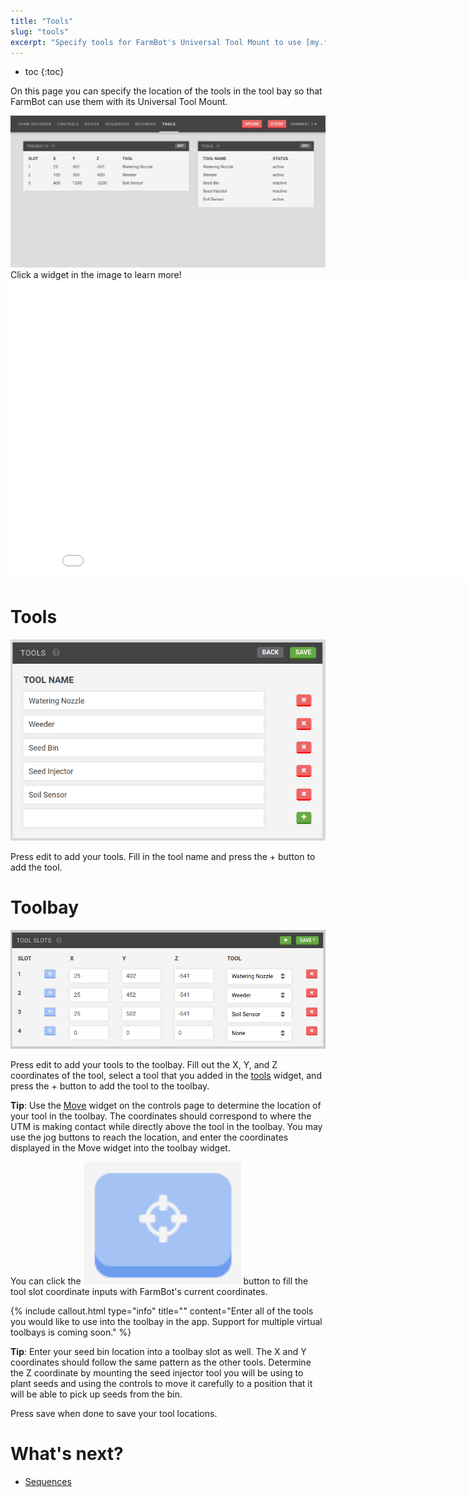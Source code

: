 ```yaml
---
title: "Tools"
slug: "tools"
excerpt: "Specify tools for FarmBot's Universal Tool Mount to use [my.farmbot.io/app/tools](http://my.farmbot.io/app/tools)"
---
```


* toc
{:toc}

On this page you can specify the location of the tools in the tool bay so that FarmBot can use them with its Universal Tool Mount.

<div class="nav-image">
  <img class="nav-image" src="Tools.png" alt="Tools" />
  <a href="https://software.farmbot.io/docs/tools#toolbay" style="top: 16.56%; left: 3.9%; width: 52.77%; height: 33.38%;"></a>
  <a href="https://software.farmbot.io/docs/tools#tools" style="top: 16.7%; left: 59.4%; width: 37%; height: 43.5%;"></a>
</div>
<figcaption class="caption">Click a widget in the image to learn more!</figcaption>



<iframe class="embedly-embed" src="//cdn.embedly.com/widgets/media.html?src=https%3A%2F%2Fwww.youtube.com%2Fembed%2Fvideoseries%3Flist%3DPLMhsMRlKjcNIYlDKDdKvPQuHqBjjS1ZGc&url=http%3A%2F%2Fwww.youtube.com%2Fwatch%3Fv%3DIcOyf28YJNk&image=https%3A%2F%2Fi.ytimg.com%2Fvi%2FIcOyf28YJNk%2Fhqdefault.jpg&key=f2aa6fc3595946d0afc3d76cbbd25dc3&type=text%2Fhtml&schema=youtube" width="854" height="480" scrolling="no" frameborder="0" allowfullscreen></iframe>

# Tools

![tools.png](tools.png)

Press <span class="fb-button fb-gray">edit</span> to add your tools. Fill in the tool name and press the <span class="fb-button fb-green">+</span> button to add the tool.

# Toolbay

![toolbay.png](toolbay.png)

Press <span class="fb-button fb-gray">edit</span> to add your tools to the toolbay. Fill out the X, Y, and Z coordinates of the tool, select a tool that you added in the [tools](#tools) widget, and press the <span class="fb-button fb-green">+</span> button to add the tool to the toolbay.

__Tip__: Use the [Move](../Web-App/controls.md#move) widget on the controls page to determine the location of your tool in the toolbay. The coordinates should correspond to where the UTM is making contact while directly above the tool in the toolbay. You may use the jog buttons to reach the location, and enter the coordinates displayed in the Move widget into the toolbay widget.

You can click the <img class="nav-image" src="current_location_button.png" alt="Use Current Location" width="50%" height="50%" /> button to fill the tool slot coordinate inputs with FarmBot's current coordinates.



{%
include callout.html
type="info"
title=""
content="Enter all of the tools you would like to use into the toolbay in the app. Support for multiple virtual toolbays is coming soon."
%}

__Tip__: Enter your seed bin location into a toolbay slot as well. The X and Y coordinates should follow the same pattern as the other tools. Determine the Z coordinate by mounting the seed injector tool you will be using to plant seeds and using the controls to move it carefully to a position that it will be able to pick up seeds from the bin.

Press <span class="fb-button fb-green">save</span> when done to save your tool locations.

# What's next?

 * [Sequences](../Web-App/sequences.md)
